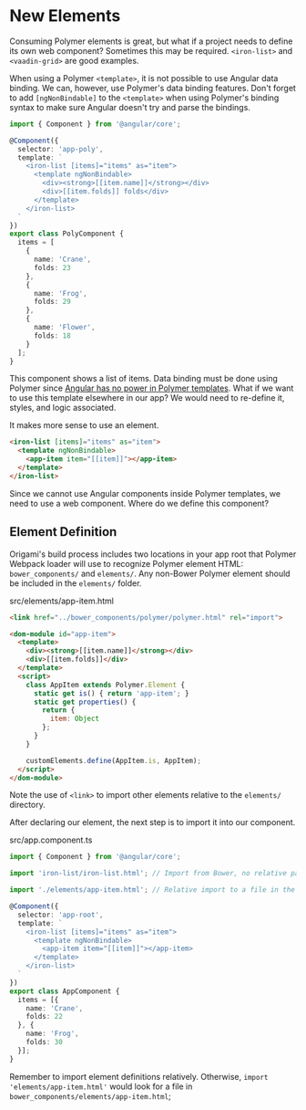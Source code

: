# New Elements

Consuming Polymer elements is great, but what if a project needs to define its own web component? Sometimes this may be required. `<iron-list>` and `<vaadin-grid>` are good examples.

When using a Polymer `<template>`, it is not possible to use Angular data binding. We can, however, use Polymer's data binding features. Don't forget to add `[ngNonBindable]` to the `<template>` when using Polymer's binding syntax to make sure Angular doesn't try and parse the bindings.

```ts
import { Component } from '@angular/core';

@Component({
  selector: 'app-poly',
  template: `
    <iron-list [items]="items" as="item">
      <template ngNonBindable>
        <div><strong>[[item.name]]</strong></div>
        <div>[[item.folds]] folds</div>
      </template>
    </iron-list>
  `
})
export class PolyComponent {
  items = [
    {
      name: 'Crane',
      folds: 23
    },
    {
      name: 'Frog',
      folds: 29
    },
    {
      name: 'Flower',
      folds: 18
    }
  ];
}
```

This component shows a list of items. Data binding must be done using Polymer since [Angular has no power in Polymer templates](polymer-templates.md). What if we want to use this template elsewhere in our app? We would need to re-define it, styles, and logic associated.

It makes more sense to use an element.

```html
<iron-list [items]="items" as="item">
  <template ngNonBindable>
    <app-item item="[[item]]"></app-item>
  </template>
</iron-list>
```

Since we cannot use Angular components inside Polymer templates, we need to use a web component. Where do we define this component?

## Element Definition

Origami's build process includes two locations in your app root that Polymer Webpack loader will use to recognize Polymer element HTML: `bower_components/` and `elements/`. Any non-Bower Polymer element should be included in the `elements/` folder.

src/elements/app-item.html
```html
<link href="../bower_components/polymer/polymer.html" rel="import">

<dom-module id="app-item">
  <template>
    <div><strong>[[item.name]]</strong></div>
    <div>[[item.folds]]</div>
  </template>
  <script>
    class AppItem extends Polymer.Element {
      static get is() { return 'app-item'; }
      static get properties() {
        return {
          item: Object
        };
      }
    }

    customElements.define(AppItem.is, AppItem);
  </script>
</dom-module>
```

Note the use of `<link>` to import other elements relative to the `elements/` directory.

After declaring our element, the next step is to import it into our component.

src/app.component.ts
```ts
import { Component } from '@angular/core';

import 'iron-list/iron-list.html'; // Import from Bower, no relative path

import './elements/app-item.html'; // Relative import to a file in the project, requires a "./"

@Component({
  selector: 'app-root',
  template: `
    <iron-list [items]="items" as="item">
      <template ngNonBindable>
        <app-item item="[[item]]"></app-item>
      </template>
    </iron-list>
  `
})
export class AppComponent { 
  items = [{
    name: 'Crane',
    folds: 22
  }, {
    name: 'Frog',
    folds: 30
  }];
}
```

Remember to import element definitions relatively. Otherwise, `import 'elements/app-item.html'` would look for a file in `bower_components/elements/app-item.html`;

